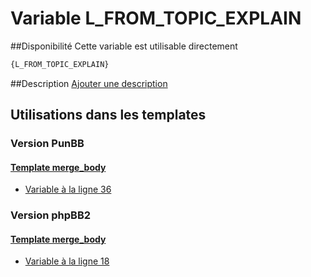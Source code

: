 # Variable L_FROM_TOPIC_EXPLAIN

##Disponibilité
Cette variable est utilisable directement

```html
{L_FROM_TOPIC_EXPLAIN}
```

##Description
[Ajouter une description](https://fa-tvars.appspot.com/var/L_FROM_TOPIC_EXPLAIN)

## Utilisations dans les templates

### Version PunBB

#### [Template merge_body](punbb/merge_body.md#readme)
* [Variable &agrave; la ligne 36](../punbb/merge_body.tpl#L36)

### Version phpBB2

#### [Template merge_body](subsilver/merge_body.md#readme)
* [Variable &agrave; la ligne 18](../subsilver/merge_body.tpl#L18)